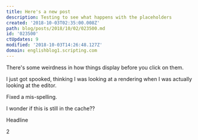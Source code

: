```yaml
---
title: Here's a new post
description: Testing to see what happens with the placeholders
created: '2018-10-03T02:35:00.008Z'
path: blog/posts/2018/10/02/023500.md
id: '023500'
ctUpdates: 9
modified: '2018-10-03T14:26:48.127Z'
domain: englishblog1.scripting.com
---
```

There's some weirdness in how things display before you click on them.

I just got spooked, thinking I was looking at a rendering when I was actually looking at the editor.

Fixed a mis-spelling.

I wonder if this is still in the cache??

Headline

2
